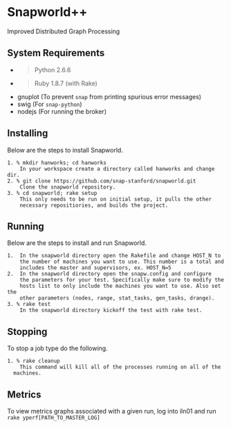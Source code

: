Snapworld++
===========

Improved Distributed Graph Processing

System Requirements
-------------------

* > Python 2.6.6
* > Ruby 1.8.7 (with Rake)
* gnuplot (To prevent `snap` from printing spurious error messages)
* swig (For `snap-python`)
* nodejs (For running the broker)

Installing
-------

Below are the steps to install Snapworld.

    1. % mkdir hanworks; cd hanworks
        In your workspace create a directory called hanworks and change dir. 
    2. % git clone https://github.com/snap-stanford/snapworld.git
        Clone the snapworld repository.
    3. % cd snapworld; rake setup
        This only needs to be run on initial setup, it pulls the other
        necessary repositiories, and builds the project.

Running
-------

Below are the steps to install and run Snapworld.
  
    1.  In the snapworld directory open the Rakefile and change HOST_N to
        the number of machines you want to use. This number is a total and 
        includes the master and supervisors, ex. HOST_N=5
    2.  In the snapworld directory open the snapw.config and configure
        the parameters for your test. Specifically make sure to modify the
        hosts list to only include the machines you want to use. Also set the
        other parameters (nodes, range, stat_tasks, gen_tasks, drange).
    3. % rake test
        In the snapworld directory kickoff the test with rake test.

Stopping
-------

To stop a job type do the following.

    1. % rake cleanup
        This command will kill all of the processes running on all of the
      machines.
      
      
Metrics
-------

To view metrics graphs associated with a given run, log into iln01 and run
`rake yperf[PATH_TO_MASTER_LOG]`
